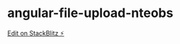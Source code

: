 # angular-file-upload-nteobs

[Edit on StackBlitz ⚡️](https://stackblitz.com/edit/angular-file-upload-nteobs)